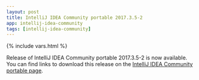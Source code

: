 ```yaml
---
layout: post
title: IntelliJ IDEA Community portable 2017.3.5-2
app: intellij-idea-community
tags: [intellij-idea-community]
---
```

{% include vars.html %}

Release of IntelliJ IDEA Community portable 2017.3.5-2 is now available.<br />
You can find links to download this release on the [IntelliJ IDEA Community portable page](/app/intellij-idea-community-portable).